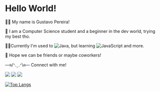 # Hello World!

:technologist: My name is Gustavo Pereira!


:bricks: I am a Computer Science student and a beginner in the dev world, trying my best tho.

:hammer::memo:Currently I'm used to ![Java](https://img.shields.io/badge/java-%23ED8B00.svg?style=for-the-badge&logo=openjdk&logoColor=white), but learning ![JavaScript](https://img.shields.io/badge/javascript-%23323330.svg?style=for-the-badge&logo=javascript&logoColor=%23F7DF1E) and more.


:seedling: Hope we can be friends or maybe coworkers! 

 —ฅ/ᐠ. ̫ .ᐟ\ฅ—
 Connect with me!
 
<a href = "mailto:gustavopereiraplo2@gmail.com"><img src="https://img.shields.io/badge/-Gmail-%23333?style=for-the-badge&logo=gmail&logoColor=white" target="_blank"></a>
<a href = "https://www.linkedin.com/in/gustavo-pereira-oliveira-lima-29325820b/"><img src="https://img.shields.io/badge/-Linkedin-%23333?style=for-the-badge&logo=linkedin&logoColor=blue" target="_blank"></a>
<a href = "instagram.com/custafo"><img src="https://img.shields.io/badge/-Instagram-%23333?style=for-the-badge&logo=instagram&logoColor=pink" target="_blank"></a>


[![Top Langs](https://github-readme-stats.vercel.app/api/top-langs/?username=custafo&layout=compact)](https://github.com/custafo)
